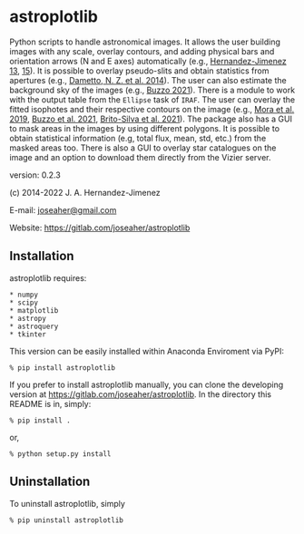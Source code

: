 # astroplotlib

Python scripts to handle astronomical images. It allows the user building images
with any scale, overlay contours, and adding physical bars and orientation
arrows (N and E axes) automatically (e.g., [Hernandez-Jimenez 13](https://ui.adsabs.harvard.edu/abs/2013MNRAS.435.3342H/abstract), [15](https://ui.adsabs.harvard.edu/abs/2015MNRAS.451.2278H/abstract)). It is
possible to overlay pseudo-slits and obtain statistics from apertures
(e.g., [Dametto, N. Z. et al. 2014](https://ui.adsabs.harvard.edu/abs/2014MNRAS.443.1754D/abstract)). The user can also estimate the background
sky of the images (e.g., [Buzzo 2021](https://ui.adsabs.harvard.edu/abs/2021MNRAS.504.2146B/abstract)). There is a module to work with the output
table from the `Ellipse` task of `IRAF`.  The user can overlay the fitted isophotes
and their respective contours on the image (e.g.,  [Mora et al. 2019](https://ui.adsabs.harvard.edu/abs/2019MNRAS.488..830M/abstract),
[Buzzo et al. 2021](https://ui.adsabs.harvard.edu/abs/2021MNRAS.504.2146B/abstract), [Brito-Silva et al. 2021](https://ui.adsabs.harvard.edu/abs/2021arXiv211004423B/abstract)). The package also has a GUI  to mask
areas in the images by using different polygons.  It is possible to obtain
statistical information (e.g, total flux, mean, std, etc.) from the masked areas
too. There is also a GUI  to overlay star catalogues on the image and an option
to download them directly from the Vizier server.

version: 0.2.3

(c) 2014-2022 J. A. Hernandez-Jimenez

E-mail: joseaher@gmail.com

Website: https://gitlab.com/joseaher/astroplotlib

## Installation

astroplotlib requires:

    * numpy
    * scipy
    * matplotlib
    * astropy
    * astroquery
    * tkinter

This version can be easily installed within Anaconda Enviroment via PyPI:

    % pip install astroplotlib

If you prefer to install astroplotlib manually, you can clone the developing
version at https://gitlab.com/joseaher/astroplotlib. In the directory this
README is in, simply:

    % pip install .

or,

    % python setup.py install

## Uninstallation

To uninstall astroplotlib, simply

    % pip uninstall astroplotlib
